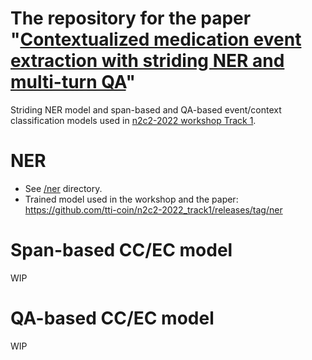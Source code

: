# The repository for the paper "[Contextualized medication event extraction with striding NER and multi-turn QA](https://doi.org/10.1016/j.jbi.2023.104416)"
Striding NER model and span-based and QA-based event/context classification models used in [n2c2-2022 workshop Track 1](https://n2c2.dbmi.hms.harvard.edu/2022-track-1).

# NER
- See [/ner](/ner) directory.
- Trained model used in the workshop and the paper: https://github.com/tti-coin/n2c2-2022_track1/releases/tag/ner

# Span-based CC/EC model
WIP

# QA-based CC/EC model
WIP
